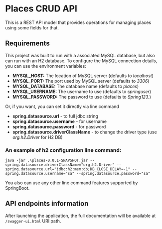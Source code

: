# Places CRUD API

This is a REST API model that provides operations for managing places using some fields for that.

## Requirements

This project was built to run with a associated MySQL database, but also can run with an H2 database. To configure the MySQL connection details, you can use the environment variables:
* **MYSQL_HOST:** The location of MySQL server (defaults to *localhost*)
* **MYSQL_PORT:** The port used by MySQL server (defaults to *3306*)
* **MYSQL_DATABASE:** The database name (defaults to *places*)
* **MYSQL_USERNAME:** The username to use (defaults to *springuser*)
* **MYSQL_PASSWORD:** The password to use (defaults to *Spring123.*)

Or, if you want, you can set it directly via line command
* **spring.datasource.url** - to full jdbc string
* **spring.datasource.username** - for username
* **spring.datasource.password** - for password
* **spring.datasource.driverClassName** - to change the driver type (use *org.h2.Driver* for H2 DB)

### An example of h2 configuration line command:

`java -jar .\places-0.0.1-SNAPSHOT.jar --spring.datasource.driverClassName="org.h2.Driver" --spring.datasource.url="jdbc:h2:mem:db;DB_CLOSE_DELAY=-1" --spring.datasource.username="sa" --spring.datasource.password="sa"`

You also can use any other line command features supported by SpringBoot.

## API endpoints information

After launching the application, the full documentation will be available at `/swagger-ui.html` URI path.